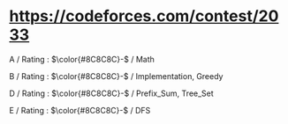# https://codeforces.com/contest/2033

A / Rating : $\color{#8C8C8C}-$ / Math

B / Rating : $\color{#8C8C8C}-$ / Implementation, Greedy

D / Rating : $\color{#8C8C8C}-$ / Prefix_Sum, Tree_Set

E / Rating : $\color{#8C8C8C}-$ / DFS
